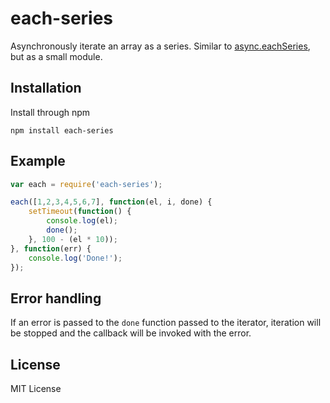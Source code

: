 # each-series

Asynchronously iterate an array as a series. Similar to  [async.eachSeries](https://github.com/caolan/async#eachseriesarr-iterator-callback), but as a small module.

## Installation

Install through npm

```
npm install each-series
```

## Example

```js
var each = require('each-series');

each([1,2,3,4,5,6,7], function(el, i, done) {
	setTimeout(function() {
		console.log(el);
		done();
	}, 100 - (el * 10));
}, function(err) {
	console.log('Done!');
});
```

## Error handling

If an error is passed to the `done` function passed to the iterator, iteration will be stopped and the callback
will be invoked with the error.

## License

MIT License
